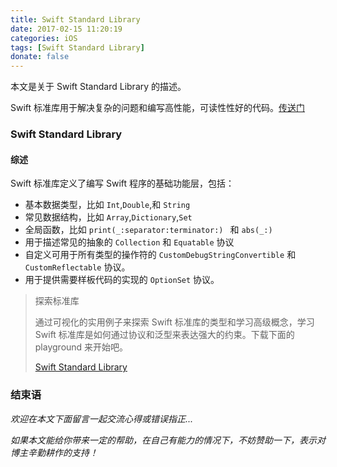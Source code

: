 ```yaml
---
title: Swift Standard Library
date: 2017-02-15 11:20:19
categories: iOS
tags: [Swift Standard Library]
donate: false
---
```


本文是关于 Swift Standard Library 的描述。

<!-- more -->

Swift 标准库用于解决复杂的问题和编写高性能，可读性性好的代码。[传送门](https://developer.apple.com/documentation/swift)

### Swift Standard Library

#### 综述

Swift 标准库定义了编写 Swift 程序的基础功能层，包括：

* 基本数据类型，比如 `Int`,`Double`,和 `String`
* 常见数据结构，比如 `Array`,`Dictionary`,`Set`
* 全局函数，比如 `print(_:separator:terminator:)
` 和 `abs(_:)`
* 用于描述常见的抽象的 `Collection` 和 `Equatable` 协议
* 自定义可用于所有类型的操作符的 `CustomDebugStringConvertible` 和 `CustomReflectable` 协议。
* 用于提供需要样板代码的实现的 `OptionSet` 协议。

> 探索标准库
> 
> 通过可视化的实用例子来探索 Swift 标准库的类型和学习高级概念，学习 Swift 标准库是如何通过协议和泛型来表达强大的约束。下载下面的 playground 来开始吧。
> 
> [Swift Standard Library](https://developer.apple.com/sample-code/swift/downloads/standard-library.zip)


### 结束语

*欢迎在本文下面留言一起交流心得或错误指正...*

*如果本文能给你带来一定的帮助，在自己有能力的情况下，不妨赞助一下，表示对博主辛勤耕作的支持！*
    




